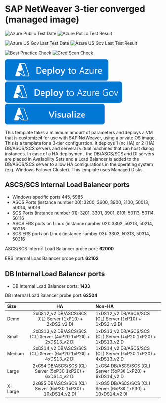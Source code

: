 # SAP NetWeaver 3-tier converged (managed image)

![Azure Public Test Date](https://azurequickstartsservice.blob.core.windows.net/badges/application-workloads/sap/sap-3-tier-user-image-converged-md/PublicLastTestDate.svg)
![Azure Public Test Result](https://azurequickstartsservice.blob.core.windows.net/badges/application-workloads/sap/sap-3-tier-user-image-converged-md/PublicDeployment.svg)

![Azure US Gov Last Test Date](https://azurequickstartsservice.blob.core.windows.net/badges/application-workloads/sap/sap-3-tier-user-image-converged-md/FairfaxLastTestDate.svg)
![Azure US Gov Last Test Result](https://azurequickstartsservice.blob.core.windows.net/badges/application-workloads/sap/sap-3-tier-user-image-converged-md/FairfaxDeployment.svg)

![Best Practice Check](https://azurequickstartsservice.blob.core.windows.net/badges/application-workloads/sap/sap-3-tier-user-image-converged-md/BestPracticeResult.svg)
![Cred Scan Check](https://azurequickstartsservice.blob.core.windows.net/badges/application-workloads/sap/sap-3-tier-user-image-converged-md/CredScanResult.svg)

[![Deploy To Azure](https://raw.githubusercontent.com/Azure/azure-quickstart-templates/master/1-CONTRIBUTION-GUIDE/images/deploytoazure.svg?sanitize=true)](https://portal.azure.com/#create/Microsoft.Template/uri/https%3A%2F%2Fraw.githubusercontent.com%2FAzure%2Fazure-quickstart-templates%2Fmaster%2Fapplication-workloads%2Fsap%2Fsap-3-tier-user-image-converged-md%2Fazuredeploy.json)
[![Deploy To Azure US Gov](https://raw.githubusercontent.com/Azure/azure-quickstart-templates/master/1-CONTRIBUTION-GUIDE/images/deploytoazuregov.svg?sanitize=true)](https://portal.azure.us/#create/Microsoft.Template/uri/https%3A%2F%2Fraw.githubusercontent.com%2FAzure%2Fazure-quickstart-templates%2Fmaster%2Fapplication-workloads%2Fsap%2Fsap-3-tier-user-image-converged-md%2Fazuredeploy.json)
[![Visualize](https://raw.githubusercontent.com/Azure/azure-quickstart-templates/master/1-CONTRIBUTION-GUIDE/images/visualizebutton.svg?sanitize=true)](http://armviz.io/#/?load=https%3A%2F%2Fraw.githubusercontent.com%2FAzure%2Fazure-quickstart-templates%2Fmaster%2Fapplication-workloads%2Fsap%2Fsap-3-tier-user-image-converged-md%2Fazuredeploy.json)

This template takes a minimum amount of parameters and deploys a VM that is customized for use with SAP NetWeaver, using a private OS image. This is a template for a 3-tier configuration. It deploys 1 (no HA) or 2 (HA) DB/ASCS/SCS servers and serveral virtual machines that can host dialog instances. In case of a HA deployment, the DB/ASCS/SCS and DI servers are placed in Availability Sets and a Load Balancer is added to the DB/ASCS/SCS server to allow HA configurations in the operating system (e.g. Windows Failover Cluster).
This template uses Managed Disks.

## ASCS/SCS Internal Load Balancer ports

* Windows specific ports 445, 5985
* ASCS Ports (instance number 00): 3200, 3600, 3900,  8100, 50013, 50014, 50016
* SCS Ports (instance number 01): 3201, 3301, 3901, 8101, 50113, 50114, 50116
* ASCS ERS ports on Linux (instance number 02): 3302, 50213, 50214, 50216
* SCS ERS ports on Linux (instance number 03): 3303, 50313, 50314, 50316

ASCS/SCS Internal Load Balancer probe port: **62000**

ERS Internal Load Balancer probe port: **62102**

## DB Internal Load Balancer ports

* DB Internal Load Balancer ports: **1433**

DB Internal Load Balancer probe port: **62504**

| Size | HA | Non-HA |
| :------------- | :----------: | :------------- |
| Demo | 2xDS12_v2 DB/ASCS/SCS (CL) Server (1xP10) + 2xDS2_v2 DI | 1xDS12_v2 DB/ASCS/SCS (CL) Server (1xP10) + 1xDS2_v2 DI |
| Small | 2xDS13_v2 DB/ASCS/SCS (CL) Server (4xP20 1xP20) + 2xDS13_v2 DI | 1xDS13_v2 DB/ASCS/SCS (CL) Server (4xP20 1xP20) + 1xDS13_v2 DI |
| Medium | 2xDS14_v2 DB/ASCS/SCS (CL) Server (6xP20 1xP20) + 4xDS13_v2 DI | 1xDS14_v2 DB/ASCS/SCS (CL) Server (6xP20 1xP20) + 4xDS13_v2 DI |
| Large | 2xGS4 DB/ASCS/SCS (CL) Server (5xP30 1xP20) + 6xDS14_v2 DI | 1xGS4 DB/ASCS/SCS (CL) Server (5xP30 1xP20) + 6xDS14_v2 DI |
| X-Large | 2xGS5 DB/ASCS/SCS (CL) Server (6xP30 1xP30) + 10xDS14_v2 DI | 1xGS5 DB/ASCS/SCS (CL) Server (6xP30 1xP30) + 10xDS14_v2 DI |
